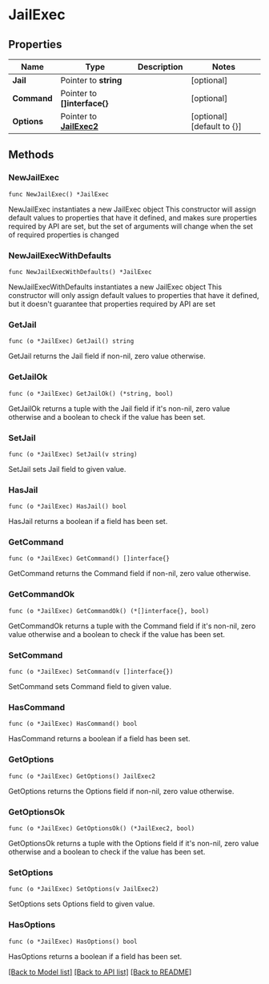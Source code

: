 # JailExec

## Properties

Name | Type | Description | Notes
------------ | ------------- | ------------- | -------------
**Jail** | Pointer to **string** |  | [optional] 
**Command** | Pointer to **[]interface{}** |  | [optional] 
**Options** | Pointer to [**JailExec2**](JailExec2.md) |  | [optional] [default to {}]

## Methods

### NewJailExec

`func NewJailExec() *JailExec`

NewJailExec instantiates a new JailExec object
This constructor will assign default values to properties that have it defined,
and makes sure properties required by API are set, but the set of arguments
will change when the set of required properties is changed

### NewJailExecWithDefaults

`func NewJailExecWithDefaults() *JailExec`

NewJailExecWithDefaults instantiates a new JailExec object
This constructor will only assign default values to properties that have it defined,
but it doesn't guarantee that properties required by API are set

### GetJail

`func (o *JailExec) GetJail() string`

GetJail returns the Jail field if non-nil, zero value otherwise.

### GetJailOk

`func (o *JailExec) GetJailOk() (*string, bool)`

GetJailOk returns a tuple with the Jail field if it's non-nil, zero value otherwise
and a boolean to check if the value has been set.

### SetJail

`func (o *JailExec) SetJail(v string)`

SetJail sets Jail field to given value.

### HasJail

`func (o *JailExec) HasJail() bool`

HasJail returns a boolean if a field has been set.

### GetCommand

`func (o *JailExec) GetCommand() []interface{}`

GetCommand returns the Command field if non-nil, zero value otherwise.

### GetCommandOk

`func (o *JailExec) GetCommandOk() (*[]interface{}, bool)`

GetCommandOk returns a tuple with the Command field if it's non-nil, zero value otherwise
and a boolean to check if the value has been set.

### SetCommand

`func (o *JailExec) SetCommand(v []interface{})`

SetCommand sets Command field to given value.

### HasCommand

`func (o *JailExec) HasCommand() bool`

HasCommand returns a boolean if a field has been set.

### GetOptions

`func (o *JailExec) GetOptions() JailExec2`

GetOptions returns the Options field if non-nil, zero value otherwise.

### GetOptionsOk

`func (o *JailExec) GetOptionsOk() (*JailExec2, bool)`

GetOptionsOk returns a tuple with the Options field if it's non-nil, zero value otherwise
and a boolean to check if the value has been set.

### SetOptions

`func (o *JailExec) SetOptions(v JailExec2)`

SetOptions sets Options field to given value.

### HasOptions

`func (o *JailExec) HasOptions() bool`

HasOptions returns a boolean if a field has been set.


[[Back to Model list]](../README.md#documentation-for-models) [[Back to API list]](../README.md#documentation-for-api-endpoints) [[Back to README]](../README.md)


